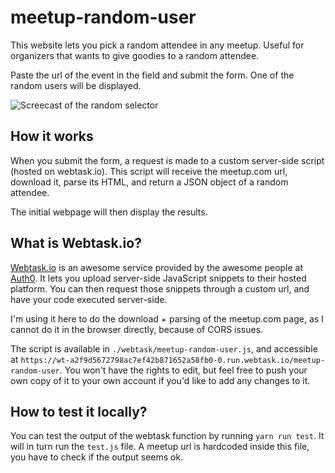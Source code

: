# meetup-random-user

This website lets you pick a random attendee in any meetup. Useful for
organizers that wants to give goodies to a random attendee.

Paste the url of the event in the field and submit the form. One of the random
users will be displayed.

![Screecast of the random selector][1]

## How it works

When you submit the form, a request is made to a custom server-side script
(hosted on webtask.io). This script will receive the meetup.com url, download
it, parse its HTML, and return a JSON object of a random attendee.

The initial webpage will then display the results.

## What is Webtask.io?

[Webtask.io][2] is an awesome service provided by the awesome people at
[Auth0][3]. It lets you upload server-side JavaScript snippets to their hosted
platform. You can then request those snippets through a custom url, and have
your code executed server-side.

I'm using it here to do the download + parsing of the meetup.com page, as
I cannot do it in the browser directly, because of CORS issues.

The script is available in `./webtask/meetup-random-user.js`, and accessible at
`https://wt-a2f9d5672798ac7ef42b871652a58fb0-0.run.webtask.io/meetup-random-user`.
You won't have the rights to edit, but feel free to push your own copy of it to
your own account if you'd like to add any changes to it.

## How to test it locally?

You can test the output of the webtask function by running `yarn run test`. It
will in turn run the `test.js` file. A meetup url is hardcoded inside this file,
you have to check if the output seems ok.


[1]: ./screencast.gif
[2]: https://webtask.io/
[3]: https://auth0.com/
